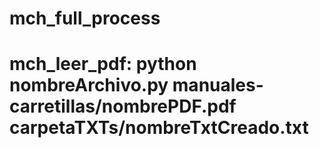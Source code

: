 # mch_full_process
# mch_leer_pdf: python nombreArchivo.py manuales-carretillas/nombrePDF.pdf carpetaTXTs/nombreTxtCreado.txt
